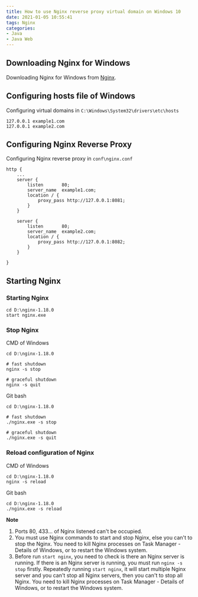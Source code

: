 ```yaml
---
title: How to use Nginx reverse proxy virtual domain on Windows 10
date: 2021-01-05 10:55:41
tags: Nginx
categories: 
- Java
- Java Web
---
```




## Downloading Nginx for Windows

Downloading Nginx for Windows from [Nginx](http://nginx.org/en/docs/windows.html).

## Configuring hosts file of Windows

Configuring virtual domains in `C:\Windows\System32\drivers\etc\hosts`

```
127.0.0.1 example1.com
127.0.0.1 example2.com
```

## Configuring Nginx Reverse Proxy

Configuring Nginx reverse proxy in `conf\nginx.conf`

```
http {
	...
    server {
        listen       80;
        server_name  example1.com;
        location / {
            proxy_pass http://127.0.0.1:8081;
        }
    }
    
    server {
        listen       80;
        server_name  example2.com;
        location / {
            proxy_pass http://127.0.0.1:8082;
        }
    }

}
```

## Starting Nginx

### Starting Nginx

```
cd D:\nginx-1.18.0
start nginx.exe
```

### Stop Nginx

CMD of Windows

```
cd D:\nginx-1.18.0

# fast shutdown
nginx -s stop

# graceful shutdown
nginx -s quit
```

Git bash

```
cd D:\nginx-1.18.0

# fast shutdown
./nginx.exe -s stop

# graceful shutdown
./nginx.exe -s quit
```

### Reload configuration of Nginx

CMD of Windows

```
cd D:\nginx-1.18.0
nginx -s reload
```

Git bash

```
cd D:\nginx-1.18.0
./nginx.exe -s reload
```

**Note**

1. Ports 80, 433... of Nginx listened can't be occupied.
2. You must use Nginx commands to start and stop Nginx, else you can't to stop the Nginx. You need to kill Nginx processes on Task Manager - Details of Windows, or to restart the Windows system.
3. Before run `start nginx`, you need to check is there an Nginx server is running. If there is an Nginx server is running, you must run `nginx -s stop` firstly. Repeatedly running `start nginx`, it will start multiple Nginx server and you can't stop all Nginx servers, then you can't to stop all Nginx. You need to kill Nginx processes on Task Manager - Details of Windows, or to restart the Windows system.